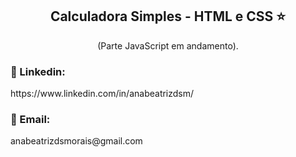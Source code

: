
<h2 align="center">Calculadora Simples - HTML e CSS ⭐</h2>


<p align="center">(Parte JavaScript em andamento).</p>


<h3>🔗 Linkedin: </h3>
https://www.linkedin.com/in/anabeatrizdsm/

<h3>📧 Email:</h3>
anabeatrizdsmorais@gmail.com

